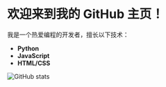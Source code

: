 # 欢迎来到我的 GitHub 主页！

我是一个热爱编程的开发者，擅长以下技术：

- **Python**
- **JavaScript**
- **HTML/CSS**

![GitHub stats](https://github-readme-stats.vercel.app/api?username=yourusername)
